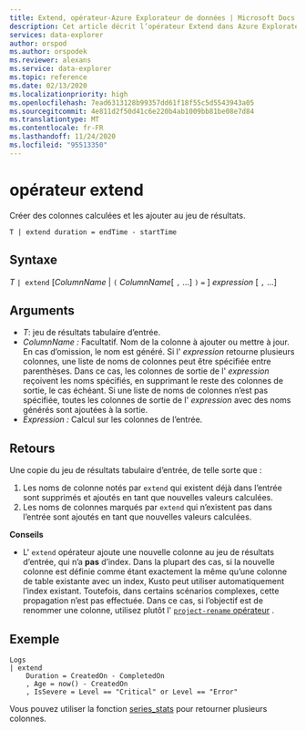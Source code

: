 ```yaml
---
title: Extend, opérateur-Azure Explorateur de données | Microsoft Docs
description: Cet article décrit l’opérateur Extend dans Azure Explorateur de données.
services: data-explorer
author: orspod
ms.author: orspodek
ms.reviewer: alexans
ms.service: data-explorer
ms.topic: reference
ms.date: 02/13/2020
ms.localizationpriority: high
ms.openlocfilehash: 7ead6313128b99357dd61f18f55c5d5543943a05
ms.sourcegitcommit: 4e811d2f50d41c6e220b4ab1009bb81be08e7d84
ms.translationtype: MT
ms.contentlocale: fr-FR
ms.lasthandoff: 11/24/2020
ms.locfileid: "95513350"
---
```

# <a name="extend-operator"></a>opérateur extend

Créer des colonnes calculées et les ajouter au jeu de résultats.

```kusto
T | extend duration = endTime - startTime
```

## <a name="syntax"></a>Syntaxe

*T* `| extend` [*ColumnName*  |  `(` *ColumnName*[ `,` ...] `)` `=` ] *expression* [ `,` ...]

## <a name="arguments"></a>Arguments

* *T*: jeu de résultats tabulaire d’entrée.
* *ColumnName :* Facultatif. Nom de la colonne à ajouter ou mettre à jour. En cas d’omission, le nom est généré. Si l' *expression* retourne plusieurs colonnes, une liste de noms de colonnes peut être spécifiée entre parenthèses. Dans ce cas, les colonnes de sortie de l' *expression* reçoivent les noms spécifiés, en supprimant le reste des colonnes de sortie, le cas échéant. Si une liste de noms de colonnes n’est pas spécifiée, toutes les colonnes de sortie de l' *expression* avec des noms générés sont ajoutées à la sortie.
* *Expression :* Calcul sur les colonnes de l’entrée.

## <a name="returns"></a>Retours

Une copie du jeu de résultats tabulaire d’entrée, de telle sorte que :
1. Les noms de colonne notés par `extend` qui existent déjà dans l’entrée sont supprimés et ajoutés en tant que nouvelles valeurs calculées.
2. Les noms de colonnes marqués par `extend` qui n’existent pas dans l’entrée sont ajoutés en tant que nouvelles valeurs calculées.

**Conseils**

* L' `extend` opérateur ajoute une nouvelle colonne au jeu de résultats d’entrée, qui n’a **pas** d’index. Dans la plupart des cas, si la nouvelle colonne est définie comme étant exactement la même qu’une colonne de table existante avec un index, Kusto peut utiliser automatiquement l’index existant. Toutefois, dans certains scénarios complexes, cette propagation n’est pas effectuée. Dans ce cas, si l’objectif est de renommer une colonne, utilisez plutôt l' [ `project-rename` opérateur](projectrenameoperator.md) .

## <a name="example"></a>Exemple

```kusto
Logs
| extend
    Duration = CreatedOn - CompletedOn
    , Age = now() - CreatedOn
    , IsSevere = Level == "Critical" or Level == "Error"
```

Vous pouvez utiliser la fonction [series_stats](series-statsfunction.md) pour retourner plusieurs colonnes.